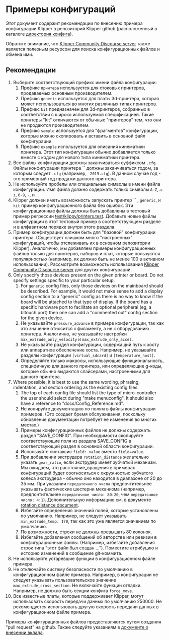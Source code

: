 # Примеры конфигураций

Этот документ содержит рекомендации по внесению примера конфигурации Klipper в репозиторий Klipper github (расположенный в каталоге [директория конфига](../config/)).

Обратите внимание, что [Klipper Community Discourse server](https://community.klipper3d.org) также является полезным ресурсом для поиска конфигурационных файлов и обмена ими.

## Рекомендации

1. Выберите соответствующий префикс имени файла конфигурации:
   1. Префикс `принтера` используется для стоковых принтеров, продаваемых основным производителем.
   1. Префикс `generic` используется для платы 3d-принтера, которая может использоваться во многих различных типах принтеров.
   1. Префикс `kit` предназначен для 3d-принтеров, собранных в соответствии с широко используемой спецификацией. Такие принтеры "kit" отличаются от обычных "принтеров" тем, что они не продаются производителем.
   1. Префикс `sample` используется для "фрагментов" конфигурации, которые можно скопировать и вставить в основной файл конфигурации.
   1. Префикс `example` используется для описания кинематики принтера. Этот тип конфигурации обычно добавляется только вместе с кодом для нового типа кинематики принтера.
1. Все файлы конфигурации должны заканчиваться суффиксом `.cfg`. Файлы конфигурации принтера `` должны заканчиваться годом, за которым следует `.cfg` (например, `-2019.cfg`). В данном случае год - это примерный год продажи данного принтера.
1. Не используйте пробелы или специальные символы в имени файла конфигурации. Имя файла должно содержать только символы `A-Z`, `a-z`, `0-9`, `-`, и `.`.
1. Klipper должен иметь возможность запускать принтер `` , `generic`, и `kit` пример конфигурационного файла без ошибок. Эти конфигурационные файлы должны быть добавлены в тестовый пример регрессии [test/klippy/printers.test](../test/klippy/printers.test). Добавьте новые файлы конфигурации в этот тестовый пример в соответствующем разделе и в алфавитном порядке внутри этого раздела.
1. Пример конфигурации должен быть для "базовой" конфигурации принтера. (Существует слишком много "настроенных" конфигураций, чтобы отслеживать их в основном репозитории Klipper). Аналогично, мы добавляем примеры конфигурационных файлов только для принтеров, наборов и плат, которые пользуются популярностью (например, их должно быть не менее 100 в активном использовании). Рассмотрите возможность использования [Klipper Community Discourse server](https://community.klipper3d.org) для других конфигураций.
1. Only specify those devices present on the given printer or board. Do not specify settings specific to your particular setup.
   1. For `generic` config files, only those devices on the mainboard should be described. For example, it would not make sense to add a display config section to a "generic" config as there is no way to know if the board will be attached to that type of display. If the board has a specific hardware port to facilitate an optional peripheral (eg, a bltouch port) then one can add a "commented out" config section for the given device.
   1. Не указывайте `pressure_advance` в примере конфигурации, так как это значение относится к филаменту, а не к оборудованию принтера. Аналогично, не указывайте настройки `max_extrude_only_velocity` и `max_extrude_only_accel`.
   1. Не указывайте раздел конфигурации, содержащий путь к хосту или аппаратное обеспечение хоста. Например, не указывайте разделы конфигурации `[virtual_sdcard]` и `[temperature_host]`.
   1. Определяйте только макросы, использующие функциональность, специфичную для данного принтера, или определяющие g-коды, которые обычно выдаются слайсерами, настроенными для данного принтера.
1. Where possible, it is best to use the same wording, phrasing, indentation, and section ordering as the existing config files.
   1. The top of each config file should list the type of micro-controller the user should select during "make menuconfig". It should also have a reference to "docs/Config_Reference.md".
   1. Не копируйте документацию по полям в файлы конфигурации примеров. (Это создает бремя обслуживания, поскольку обновление документации потребует ее изменения во многих местах.)
   1. Примеры конфигурационных файлов не должны содержать раздел "SAVE_CONFIG". При необходимости скопируйте соответствующие поля из раздела SAVE_CONFIG в соответствующий раздел в основной области конфигурации.
   1. Используйте синтаксис `field: value` вместо `field=value`.
   1. При добавлении экструдера `rotation_distance` желательно указать `gear_ratio`, если экструдер имеет зубчатый механизм. Мы ожидаем, что расстояние_вращения в примерах конфигураций будет соотноситься с окружностью зубчатого колеса экструдера - обычно оно находится в диапазоне от 20 до 35 мм. При указании `передаточного числа` предпочтительнее указывать фактические шестерни механизма (например, предпочтительнее `передаточное число: 80:20`, чем `передаточное число: 4:1`). Дополнительную информацию см. в документе [rotation distance document](Rotation_Distance.md#using-a-gear_ratio).
   1. Избегайте определения значений полей, которые установлены по умолчанию. Например, не следует указывать `min_extrude_temp: 170`, так как это уже является значением по умолчанию.
   1. По возможности, строки не должны превышать 80 колонок.
   1. Избегайте добавления сообщений об авторстве или ревизии в конфигурационные файлы. (Например, избегайте добавления строк типа "этот файл был создан ..."). Поместите атрибуцию и историю изменений в сообщение git-коммита.
1. Не используйте устаревшие функции в конфигурационном файле примера.
1. Не отключайте систему безопасности по умолчанию в конфигурационном файле примера. Например, в конфигурации не следует указывать пользовательское значение `max_extrude_cross_section`. Не включайте функции отладки. Например, не должно быть секции конфига `force_move`.
1. Все известные платы, которые поддерживает Klipper, могут использовать скорость передачи данных по умолчанию 250000. Не рекомендуется использовать другую скорость передачи данных в конфигурационном файле примера.

Примеры конфигурационных файлов предоставляются путем создания "pull request" на github. Также следуйте указаниям в [документе о внесении вклада](CONTRIBUTING.md).
